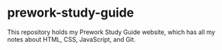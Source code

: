 # prework-study-guide
This repository holds my Prework Study Guide website, which has all my notes about HTML, CSS, JavaScript, and Git.
